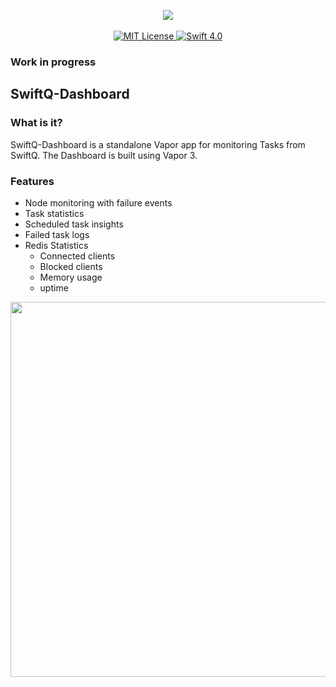 	
<p align="center">
    <img src="https://user-images.githubusercontent.com/8390081/34579562-da24d5dc-f15f-11e7-9967-3280e20c5d08.png">
    <br>
    <br>
    <a href="LICENSE">
        <img src="http://img.shields.io/badge/license-MIT-brightgreen.svg" alt="MIT License">
    </a>
    <a href="https://swift.org">
        <img src="http://img.shields.io/badge/swift-4.0-brightgreen.svg" alt="Swift 4.0">
    </a>
</p>

	
	
### Work in progress


## SwiftQ-Dashboard

### What is it?
SwiftQ-Dashboard is a standalone Vapor app for monitoring Tasks from SwiftQ.  The Dashboard is built using Vapor 3.

### Features
* Node monitoring with failure events
* Task statistics
* Scheduled task insights
* Failed task logs
* Redis Statistics
	* Connected clients
	* Blocked clients
	* Memory usage
	* uptime


<p align="center">
    <img src="https://user-images.githubusercontent.com/8390081/34579853-153a8012-f161-11e7-9fad-b95f67caa2b9.png" width="600">
    <br>
    <br>
</p>
